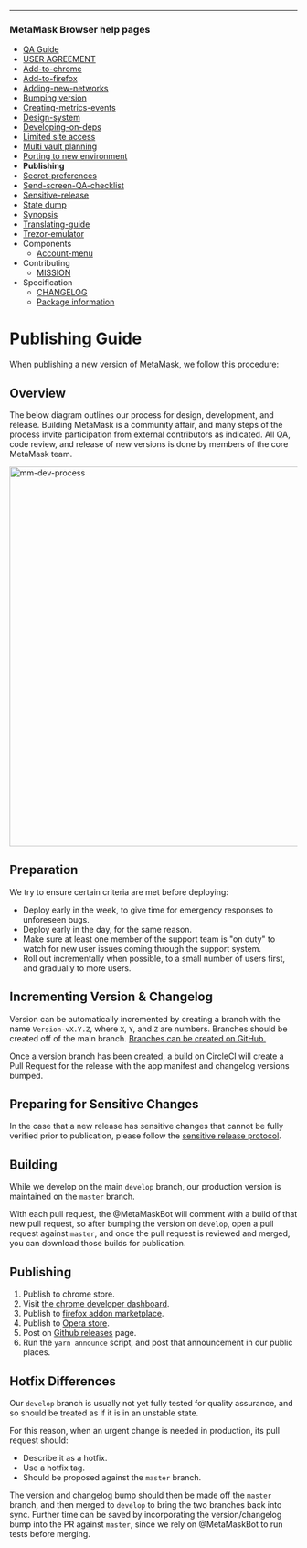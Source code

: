 
---
### MetaMask Browser help pages
* [QA Guide](https://github.com/restarian/metamask-extension/blob/develop/docs/QA_Guide.md)
* [USER AGREEMENT](https://github.com/restarian/metamask-extension/blob/develop/docs/USER_AGREEMENT.md)
* [Add-to-chrome](https://github.com/restarian/metamask-extension/blob/develop/docs/add-to-chrome.md)
* [Add-to-firefox](https://github.com/restarian/metamask-extension/blob/develop/docs/add-to-firefox.md)
* [Adding-new-networks](https://github.com/restarian/metamask-extension/blob/develop/docs/adding-new-networks.md)
* [Bumping version](https://github.com/restarian/metamask-extension/blob/develop/docs/bumping_version.md)
* [Creating-metrics-events](https://github.com/restarian/metamask-extension/blob/develop/docs/creating-metrics-events.md)
* [Design-system](https://github.com/restarian/metamask-extension/blob/develop/docs/design-system.md)
* [Developing-on-deps](https://github.com/restarian/metamask-extension/blob/develop/docs/developing-on-deps.md)
* [Limited site access](https://github.com/restarian/metamask-extension/blob/develop/docs/limited_site_access.md)
* [Multi vault planning](https://github.com/restarian/metamask-extension/blob/develop/docs/multi_vault_planning.md)
* [Porting to new environment](https://github.com/restarian/metamask-extension/blob/develop/docs/porting_to_new_environment.md)
* **Publishing**
* [Secret-preferences](https://github.com/restarian/metamask-extension/blob/develop/docs/secret-preferences.md)
* [Send-screen-QA-checklist](https://github.com/restarian/metamask-extension/blob/develop/docs/send-screen-QA-checklist.md)
* [Sensitive-release](https://github.com/restarian/metamask-extension/blob/develop/docs/sensitive-release.md)
* [State dump](https://github.com/restarian/metamask-extension/blob/develop/docs/state_dump.md)
* [Synopsis](https://github.com/restarian/metamask-extension/blob/develop/docs/synopsis.md)
* [Translating-guide](https://github.com/restarian/metamask-extension/blob/develop/docs/translating-guide.md)
* [Trezor-emulator](https://github.com/restarian/metamask-extension/blob/develop/docs/trezor-emulator.md)
* Components
  * [Account-menu](https://github.com/restarian/metamask-extension/blob/develop/docs/components/account-menu.md)
* Contributing
  * [MISSION](https://github.com/restarian/metamask-extension/blob/develop/docs/contributing/MISSION.md)
* Specification
  * [CHANGELOG](https://github.com/restarian/metamask-extension/blob/develop/docs/specification/CHANGELOG.md)
  * [Package information](https://github.com/restarian/metamask-extension/blob/develop/docs/specification/package_information.md)
# Publishing Guide

When publishing a new version of MetaMask, we follow this procedure:

## Overview

The below diagram outlines our process for design, development, and release. Building MetaMask is a community affair, and many steps of the process invite participation from external contributors as indicated. All QA, code review, and release of new versions is done by members of the core MetaMask team.

<img width="664" alt="mm-dev-process" src="https://user-images.githubusercontent.com/1016190/56308059-36906000-60fb-11e9-8e61-6655bca0c54f.png">


## Preparation

We try to ensure certain criteria are met before deploying:

- Deploy early in the week, to give time for emergency responses to unforeseen bugs.
- Deploy early in the day, for the same reason.
- Make sure at least one member of the support team is "on duty" to watch for new user issues coming through the support system.
- Roll out incrementally when possible, to a small number of users first, and gradually to more users.

## Incrementing Version & Changelog

Version can be automatically incremented by creating a branch with the name `Version-vX.Y.Z`, where `X`, `Y`, and `Z` are numbers. Branches should be created off of the main branch. [Branches can be created on GitHub.](https://help.github.com/en/articles/creating-and-deleting-branches-within-your-repository)

Once a version branch has been created, a build on CircleCI will create a Pull Request for the release with the app manifest and changelog versions bumped.

## Preparing for Sensitive Changes

In the case that a new release has sensitive changes that cannot be fully verified prior to publication, please follow the [sensitive release protocol](./sensitive-release.md).

## Building

While we develop on the main `develop` branch, our production version is maintained on the `master` branch.

With each pull request, the @MetaMaskBot will comment with a build of that new pull request, so after bumping the version on `develop`, open a pull request against `master`, and once the pull request is reviewed and merged, you can download those builds for publication.

## Publishing

1. Publish to chrome store.
2. Visit [the chrome developer dashboard](https://chrome.google.com/webstore/developer/dashboard?authuser=2).
3. Publish to [firefox addon marketplace](http://addons.mozilla.org/en-us/firefox/addon/ether-metamask).
4. Publish to [Opera store](https://addons.opera.com/en/extensions/details/metamask/).
5. Post on [Github releases](https://github.com/MetaMask/metamask-extension/releases) page.
6. Run the `yarn announce` script, and post that announcement in our public places.

## Hotfix Differences

Our `develop` branch is usually not yet fully tested for quality assurance, and so should be treated as if it is in an unstable state.

For this reason, when an urgent change is needed in production, its pull request should:

- Describe it as a hotfix.
- Use a hotfix tag.
- Should be proposed against the `master` branch.

The version and changelog bump should then be made off the `master` branch, and then merged to `develop` to bring the two branches back into sync. Further time can be saved by incorporating the version/changelog bump into the PR against `master`, since we rely on @MetaMaskBot to run tests before merging.

